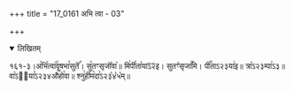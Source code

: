 +++
title = "17_0161 अभि त्वा - 03"

+++
<details open><summary>लिखितम्</summary>

१६१-३।अ꣥भि꣤त्वा꣥꣯वृषभा꣯सुते꣤꣯। सु꣥तꣳसृजो꣤वा꣥॥ मि꣢पी꣯ता꣡याऽ᳒२᳒इ। सुतꣳ꣡सृजा꣢꣯मि। पी꣡꣯ताऽ२३या꣢इ॥ त्रा꣡ऽ२३म्पा꣢ऽ३॥ वा꣡ऽ२᳐या꣣ऽ२३४औ꣥꣯हो꣯वा॥ श्नु꣢ही꣯म꣡दा꣣ऽ२३꣡४꣡५꣡म्॥
</details>